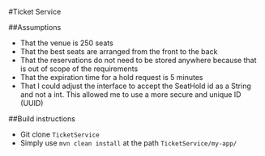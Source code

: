 #Ticket Service

##Assumptions
- That the venue is 250 seats
- That the best seats are arranged from the front to the back
- That the reservations do not need to be stored anywhere because that is out of scope of the requirements
- That the expiration time for a hold request is 5 minutes
- That I could adjust the interface to accept the SeatHold id as a String and not a int. This allowed me to use a more secure and unique ID (UUID)

##Build instructions
- Git clone `TicketService`
- Simply use `mvn clean install` at the path `TicketService/my-app/`
